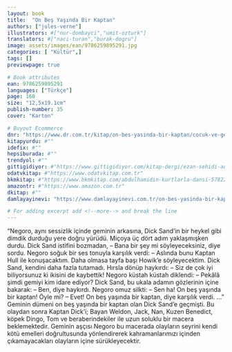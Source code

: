 ```yaml
---
layout: book
title:  "On Beş Yaşında Bir Kaptan"
authors: ["jules-verne"]
illustrators: #["nur-dombayci","umit-ozturk"]
translators: #["naci-turan","burak-dogru"]
image: assets/images/ean/9786259895291.jpg
categories: [ "Kültür",]
tags: []
previewpage: true

# Book attributes
ean: 9786259895291
languages: ["Türkçe"]
page: 160
size: "12,5x19.1cm"
publish-number: 35
cover: "Karton"

# Buyout Ecommerce
dnr: "https://www.dr.com.tr/kitap/on-bes-yasinda-bir-kaptan/cocuk-ve-genclik/okul-cagi-6-10-yas/cocuk-klasik/urunno=0002087010001"
kitapyurdu: #""
idefix: #""
hepsiburada: #""
trendyol: #""
gittigidiyor: #"https://www.gittigidiyor.com/kitap-dergi/ezan-sehidi-adnan-menderes_pdp_732728793"
odatvkitap: #"https://www.odatvkitap.com.tr"
bkmkitap: #"https://www.bkmkitap.com/abdulhamidin-kurtlarla-dansi-578226"
amazontr: #"https://www.amazon.com.tr"
dkitap: #""
damlayayinevi: "https://www.damlayayinevi.com.tr/on-bes-yasinda-bir-kaptan"

# For adding excerpt add <!--more--> and break the line
---
```

“Negoro, aynı sessizlik içinde geminin arkasına, Dick Sand’in bir heykel gibi dimdik durduğu yere doğru yürüdü.
Miçoya üç dört adım yaklaşmışken durdu. Dick Sand istifini bozmadan,
– Bana bir şey mi söyleyeceksiniz, diye sordu.
Negoro soğuk bir ses tonuyla karşılık verdi:
– Aslında bunu Kaptan Hull ile konuşacaktım. Daha olmasa tayfa başı Howik’e söyleyecektim.
Dick Sand, kendini daha fazla tutamadı. Hırsla dönüp haykırdı:
– Siz de çok iyi biliyorsunuz ki ikisini de kaybettik!
Negoro küstah küstah diklendi:
– Pekâlâ şimdi gemiyi kim idare ediyor?
Dick Sand, bu ukala adamın gözlerinin içine bakarak:
– Ben, diye haykırdı.
Negoro omuz silkti:
– Sen ha! On beş yaşında bir kaptan! Öyle mi?
– Evet! On beş yaşında bir kaptan, diye karşılık verdi.
...”
Geminin dümeni on beş yaşında bir kaptan olan Dick Sand’e geçmişti. Bu olaydan sonra Kaptan Dick’i; Bayan Weldon, Jack, Nan, Kuzen Benedict, köpek Dingo, Tom ve beraberindekiler ile uzun soluklu bir macera beklemektedir. Geminin aşçısı Negoro bu macerada olayların seyrini kendi kötü emelleri doğrultusunda yönlendirerek kahramanlarımızı içinden çıkamayacakları olayların içine sürükleyecektir.


<!--more--> 